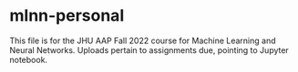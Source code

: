 # mlnn-personal
This file is for the JHU AAP Fall 2022 course for Machine Learning and Neural Networks.
Uploads pertain to assignments due, pointing to Jupyter notebook.
